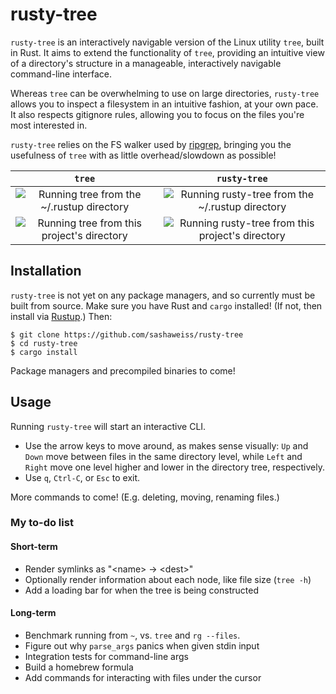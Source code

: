 # rusty-tree
`rusty-tree` is an interactively navigable version of the Linux utility `tree`, built in Rust. It aims to extend the functionality of `tree`, providing an intuitive view of a directory's structure in a manageable, interactively navigable command-line interface.

Whereas `tree` can be overwhelming to use on large directories, `rusty-tree` allows you to inspect a filesystem in an intuitive fashion, at your own pace. It also respects gitignore rules, allowing you to focus on the files you're most interested in.

`rusty-tree` relies on the FS walker used by [ripgrep](https://github.com/BurntSushi/ripgrep/tree/master/ignore), bringing you the usefulness of `tree` with as little overhead/slowdown as possible!

`tree`             |  `rusty-tree`
:-------------------------:|:-------------------------:
![Running `tree` from the ~/.rustup directory][rustup_tree_gif]  |  ![Running `rusty-tree` from the ~/.rustup directory][rustup_rt_gif]
![Running `tree` from this project's directory][rt_tree_gif]  |  ![Running `rusty-tree` from this project's directory][rt_rt_gif]

[rustup_rt_gif]: https://media.giphy.com/media/oOnUBSE5gL45B1zk5K/giphy.gif
[rt_rt_gif]: https://media.giphy.com/media/9JeJTMYkjcwGmB2XdO/giphy.gif
[rustup_tree_gif]: https://media.giphy.com/media/kVgETL09kI8pi24RfR/giphy.gif
[rt_tree_gif]: https://media.giphy.com/media/1d5QqzHOvEHrnfnH6P/giphy.gif

## Installation
`rusty-tree` is not yet on any package managers, and so currently must be built from source. Make sure you have Rust and `cargo` installed! (If not, then install via [Rustup](https://rustup.rs/).) Then:
```
$ git clone https://github.com/sashaweiss/rusty-tree
$ cd rusty-tree
$ cargo install
```

Package managers and precompiled binaries to come!

## Usage
Running `rusty-tree` will start an interactive CLI.

* Use the arrow keys to move around, as makes sense visually: `Up` and `Down` move between files in the same directory level, while `Left` and `Right` move one level higher and lower in the directory tree, respectively.
* Use `q`, `Ctrl-C`, or `Esc` to exit.

More commands to come! (E.g. deleting, moving, renaming files.)

### My to-do list

#### Short-term
* Render symlinks as "\<name\> -> \<dest\>"
* Optionally render information about each node, like file size (`tree -h`)
* Add a loading bar for when the tree is being constructed

#### Long-term
* Benchmark running from `~`, vs. `tree` and `rg --files`.
* Figure out why `parse_args` panics when given stdin input
* Integration tests for command-line args
* Build a homebrew formula
* Add commands for interacting with files under the cursor
